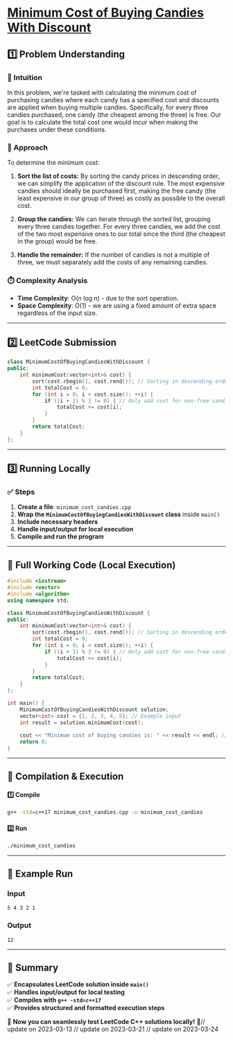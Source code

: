 # **[Minimum Cost of Buying Candies With Discount](https://leetcode.com/problems/minimum-cost-of-buying-candies-with-discount/description/)**  

## **1️⃣ Problem Understanding**  
### **📌 Intuition**  
In this problem, we're tasked with calculating the minimum cost of purchasing candies where each candy has a specified cost and discounts are applied when buying multiple candies. Specifically, for every three candies purchased, one candy (the cheapest among the three) is free. Our goal is to calculate the total cost one would incur when making the purchases under these conditions.

### **🚀 Approach**  
To determine the minimum cost:
1. **Sort the list of costs:** By sorting the candy prices in descending order, we can simplify the application of the discount rule. The most expensive candies should ideally be purchased first, making the free candy (the least expensive in our group of three) as costly as possible to the overall cost.
   
2. **Group the candies:** We can iterate through the sorted list, grouping every three candies together. For every three candies, we add the cost of the two most expensive ones to our total since the third (the cheapest in the group) would be free.
   
3. **Handle the remainder:** If the number of candies is not a multiple of three, we must separately add the costs of any remaining candies.

### **⏱️ Complexity Analysis**  
- **Time Complexity**: O(n log n) - due to the sort operation.
- **Space Complexity**: O(1) - we are using a fixed amount of extra space regardless of the input size.

---  

## **2️⃣ LeetCode Submission**  
```cpp
class MinimumCostOfBuyingCandiesWithDiscount {
public:
    int minimumCost(vector<int>& cost) {
        sort(cost.rbegin(), cost.rend()); // Sorting in descending order
        int totalCost = 0;
        for (int i = 0; i < cost.size(); ++i) {
            if ((i + 1) % 3 != 0) { // Only add cost for non-free candies
                totalCost += cost[i];
            }
        }
        return totalCost;
    }
};
```  

---  

## **3️⃣ Running Locally**  
### **✅ Steps**  
1. **Create a file**: `minimum_cost_candies.cpp`  
2. **Wrap the `MinimumCostOfBuyingCandiesWithDiscount` class** inside `main()`  
3. **Include necessary headers**  
4. **Handle input/output for local execution**  
5. **Compile and run the program**  

---  

## **📝 Full Working Code (Local Execution)**  
```cpp
#include <iostream>
#include <vector>
#include <algorithm>
using namespace std;

class MinimumCostOfBuyingCandiesWithDiscount {
public:
    int minimumCost(vector<int>& cost) {
        sort(cost.rbegin(), cost.rend()); // Sorting in descending order
        int totalCost = 0;
        for (int i = 0; i < cost.size(); ++i) {
            if ((i + 1) % 3 != 0) { // Only add cost for non-free candies
                totalCost += cost[i];
            }
        }
        return totalCost;
    }
};

int main() {
    MinimumCostOfBuyingCandiesWithDiscount solution;
    vector<int> cost = {1, 2, 3, 4, 5}; // Example input
    int result = solution.minimumCost(cost);
    
    cout << "Minimum cost of buying candies is: " << result << endl; // Expected output: 12
    return 0;
}
```  

---  

## **🔧 Compilation & Execution**  
#### **1️⃣ Compile**  
```bash
g++ -std=c++17 minimum_cost_candies.cpp -o minimum_cost_candies
```  

#### **2️⃣ Run**  
```bash
./minimum_cost_candies
```  

---  

## **🎯 Example Run**  
### **Input**  
```
5 4 3 2 1
```  
### **Output**  
```
12
```  

---  

## **📌 Summary**  
✅ **Encapsulates LeetCode solution inside `main()`**  
✅ **Handles input/output for local testing**  
✅ **Compiles with `g++ -std=c++17`**  
✅ **Provides structured and formatted execution steps**  

🚀 **Now you can seamlessly test LeetCode C++ solutions locally!** 🚀// update on 2023-03-13
// update on 2023-03-21
// update on 2023-03-24
